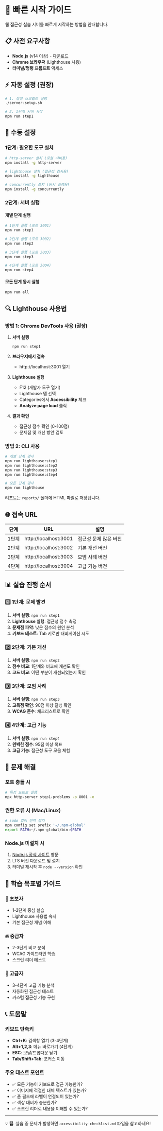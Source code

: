 # 🚀 빠른 시작 가이드

웹 접근성 실습 서버를 빠르게 시작하는 방법을 안내합니다.

## 📋 사전 요구사항

- **Node.js** (v14 이상) - [다운로드](https://nodejs.org)
- **Chrome 브라우저** (Lighthouse 사용)
- **터미널/명령 프롬프트** 액세스

## ⚡ 자동 설정 (권장)

```bash
# 1. 설정 스크립트 실행
./server-setup.sh

# 2. 1단계 서버 시작
npm run step1
```

## 🔧 수동 설정

### 1단계: 필요한 도구 설치

```bash
# http-server 설치 (로컬 서버용)
npm install -g http-server

# lighthouse 설치 (접근성 검사용)
npm install -g lighthouse

# concurrently 설치 (동시 실행용)
npm install -g concurrently
```

### 2단계: 서버 실행

#### 개별 단계 실행

```bash
# 1단계 실행 (포트 3001)
npm run step1

# 2단계 실행 (포트 3002)
npm run step2

# 3단계 실행 (포트 3003)
npm run step3

# 4단계 실행 (포트 3004)
npm run step4
```

#### 모든 단계 동시 실행

```bash
npm run all
```

## 🔍 Lighthouse 사용법

### 방법 1: Chrome DevTools 사용 (권장)

1. **서버 실행**

   ```bash
   npm run step1
   ```

2. **브라우저에서 접속**

   - http://localhost:3001 열기

3. **Lighthouse 실행**

   - F12 (개발자 도구 열기)
   - Lighthouse 탭 선택
   - Categories에서 **Accessibility** 체크
   - **Analyze page load** 클릭

4. **결과 확인**
   - 접근성 점수 확인 (0-100점)
   - 문제점 및 개선 방안 검토

### 방법 2: CLI 사용

```bash
# 개별 단계 검사
npm run lighthouse:step1
npm run lighthouse:step2
npm run lighthouse:step3
npm run lighthouse:step4

# 모든 단계 검사
npm run lighthouse
```

리포트는 `reports/` 폴더에 HTML 파일로 저장됩니다.

## 🌐 접속 URL

| 단계  | URL                   | 설명                  |
| ----- | --------------------- | --------------------- |
| 1단계 | http://localhost:3001 | 접근성 문제 많은 버전 |
| 2단계 | http://localhost:3002 | 기본 개선 버전        |
| 3단계 | http://localhost:3003 | 모범 사례 버전        |
| 4단계 | http://localhost:3004 | 고급 기능 버전        |

## 📊 실습 진행 순서

### 1️⃣ 1단계: 문제 발견

1. **서버 실행**: `npm run step1`
2. **Lighthouse 실행**: 접근성 점수 측정
3. **문제점 파악**: 낮은 점수의 원인 분석
4. **키보드 테스트**: Tab 키로만 내비게이션 시도

### 2️⃣ 2단계: 기본 개선

1. **서버 실행**: `npm run step2`
2. **점수 비교**: 1단계와 비교해 개선도 확인
3. **코드 비교**: 어떤 부분이 개선되었는지 확인

### 3️⃣ 3단계: 모범 사례

1. **서버 실행**: `npm run step3`
2. **고득점 확인**: 90점 이상 달성 확인
3. **WCAG 준수**: 체크리스트로 확인

### 4️⃣ 4단계: 고급 기능

1. **서버 실행**: `npm run step4`
2. **완벽한 점수**: 95점 이상 목표
3. **고급 기능**: 접근성 도구 모음 체험

## 🔧 문제 해결

### 포트 충돌 시

```bash
# 특정 포트로 실행
npx http-server step1-problems -p 8001 -o
```

### 권한 오류 시 (Mac/Linux)

```bash
# sudo 없이 전역 설치
npm config set prefix '~/.npm-global'
export PATH=~/.npm-global/bin:$PATH
```

### Node.js 미설치 시

1. [Node.js 공식 사이트](https://nodejs.org) 방문
2. LTS 버전 다운로드 및 설치
3. 터미널 재시작 후 `node --version` 확인

## 🎯 학습 목표별 가이드

### 🔰 초보자

- 1-2단계 중심 실습
- Lighthouse 사용법 숙지
- 기본 접근성 개념 이해

### 🔥 중급자

- 2-3단계 비교 분석
- WCAG 가이드라인 학습
- 스크린 리더 테스트

### 🚀 고급자

- 3-4단계 고급 기능 분석
- 자동화된 접근성 테스트
- 커스텀 접근성 기능 구현

## 📞 도움말

### 키보드 단축키

- **Ctrl+K**: 검색창 열기 (3-4단계)
- **Alt+1,2,3**: 메뉴 바로가기 (4단계)
- **ESC**: 모달/드롭다운 닫기
- **Tab/Shift+Tab**: 포커스 이동

### 주요 테스트 포인트

- ✅ 모든 기능이 키보드로 접근 가능한가?
- ✅ 이미지에 적절한 대체 텍스트가 있는가?
- ✅ 폼 필드에 라벨이 연결되어 있는가?
- ✅ 색상 대비가 충분한가?
- ✅ 스크린 리더로 내용을 이해할 수 있는가?

---

💡 **팁**: 실습 중 문제가 발생하면 `accessibility-checklist.md` 파일을 참고하세요!
